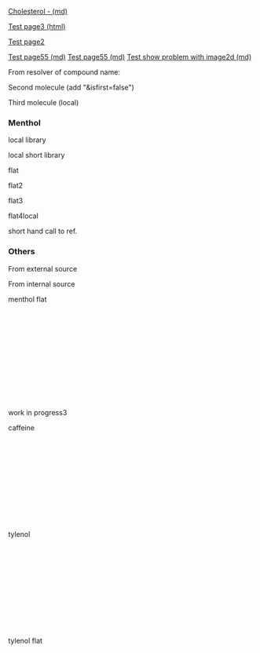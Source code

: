 
[Cholesterol -  (md)](page4)

[Test page3 (html)](page3)

[Test page2](page2)

[Test page55 (md)](page5)
[Test page55 (md)](compare)
[Test show problem with image2d (md)](page11)


From resolver of compound name:
<script type="text/javascript" src="https://chemapps.stolaf.edu/jmol/jmol.php?model=acetone&inline&width=150"></script>

Second molecule (add "&isfirst=false")

<script type="text/javascript" src="https://chemapps.stolaf.edu/jmol/jmol.php?model=aspirin&inline&width=150&isfirst=false"></script>

Third molecule (local)

<script type="text/javascript" src="https://chemapps.stolaf.edu/jmol/jmol.php?source=https://gr-jeannerat-unige.github.io/macrolide-antibiotics/data/cholesterol-3D.sdf&inline=1&isfirst=false&width=250"></script>

### Menthol

<script type="text/javascript" src="https://chemapps.stolaf.edu/jmol/jmol.php?source=https://gr-jeannerat-unige.github.io/macrolide-antibiotics/data/menthol-3D.mol&inline=1&isfirst=false&width=150"></script>

local library

<script type="text/javascript" src="src/jmol.php?source=https://gr-jeannerat-unige.github.io/macrolide-antibiotics/data/menthol-3D.mol&inline=1&isfirst=false&width=150"></script>

local short library

<script type="text/javascript" src="src/jmol.php?source=data/menthol-3D.mol&inline=1&isfirst=false&width=150"></script>

flat
<script type="text/javascript" src="https://chemapps.stolaf.edu/jmol/jmol.php?source=https://gr-jeannerat-unige.github.io/macrolide-antibiotics/data/menthol-3D.mol&inline=1&isfirst=false&width=150&image2d=true"></script>

flat2
<script type="text/javascript" src="https://chemapps.stolaf.edu/jmol/jmol.php?source=https://gr-jeannerat-unige.github.io/macrolide-antibiotics/data/menthol-2D.mol&inline=1&isfirst=false&width=150&image2d=true"></script>

flat3
<script type="text/javascript" src="https://chemapps.stolaf.edu/jmol/jmol.php?source=https://gr-jeannerat-unige.github.io/macrolide-antibiotics/data/menthol-2D.mol&inline=1&isfirst=false&width=150"></script>

flat4local
<script type="text/javascript" src="src/jmol.php?source=https://gr-jeannerat-unige.github.io/macrolide-antibiotics/data/menthol-2D.mol&inline=1&isfirst=false&width=150"></script>
short hand call to ref.

<script type="text/javascript" src="https://chemapps.stolaf.edu/jmol/jmol.php?source=data/menthol-2D.mol&inline=1&isfirst=false&width=150&image2d=true"></script>

<script type="text/javascript" src="https://chemapps.stolaf.edu/jmol/jmol.php?source=https://gr-jeannerat-unige.github.io/macrolide-antibiotics/data/menthol-2D.mol&link=Pop 3D structure of menthol"></script>

### Others

From external source

<script type="text/javascript" src="https://chemapps.stolaf.edu/jmol/jmol.php?source=https://static.molinstincts.com/sdf_3d/cholesterol-3D-structure-CT1001897301.sdf&link=Pop up 3D structure of cholesterol"></script>

 From internal source 
 
<script type="text/javascript" src="src/jmol.php?source=data/menthol-2D.mol&inline=1&isfirst=false&width=150&image2d=true"></script>

<td>menthol flat<div style="width:450px;height:200px"><script src="src/jmol.php?source=https://gr-jeannerat-unige.github.io/macrolide-antibiotics/data/menthol-2D.mol&inline=1&isfirst=false&width=150&height=100&image2d=true"></script></div></td>

work in progress3
<td>caffeine<div style="width:450px;height:200px"><script src="https://chemapps.stolaf.edu/jmol/jmol.php?model=caffeine&inline=1&isfirst=false&width=250&height=200"></script></div></td>
<td>tylenol<div style="width:450px;height:200px"><script src="https://chemapps.stolaf.edu/jmol/jmol.php?model=tylenol&inline=1&isfirst=false&width=250&height=200"></script></div></td>
<td>tylenol flat<div style="width:450px;height:200px"><script src="https://chemapps.stolaf.edu/jmol/jmol.php?model=tylenol&inline=1&isfirst=false&width=250&height=200&image2d=true"></script></div></td>


